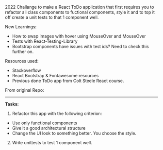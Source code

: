 2022 Challange to make a React ToDo application that first requires you to refactor all class components to fuctional components, style it and to top it off create a unit tests to that 1 component well.

New Learnings:
- How to swap images with hover using MouseOver and MouseOver
- Tests with React-Testing-Library 
- Bootstrap components have issues with test ids? Need to check this further on.

Resources used:
- Stackoverflow
- React Bootstrap & Fontawesome resources
- Previous done ToDo app from Colt Steele React course.



 From original Repo:
_______________________________________________________________________
<b>Tasks:</b>

1. Refactor this app with the following criterion:

-   Use only functional components
-   Give it a good architectural structure
-   Change the UI look to something better. You choose the style.

2. Write unittests to test 1 component well.
